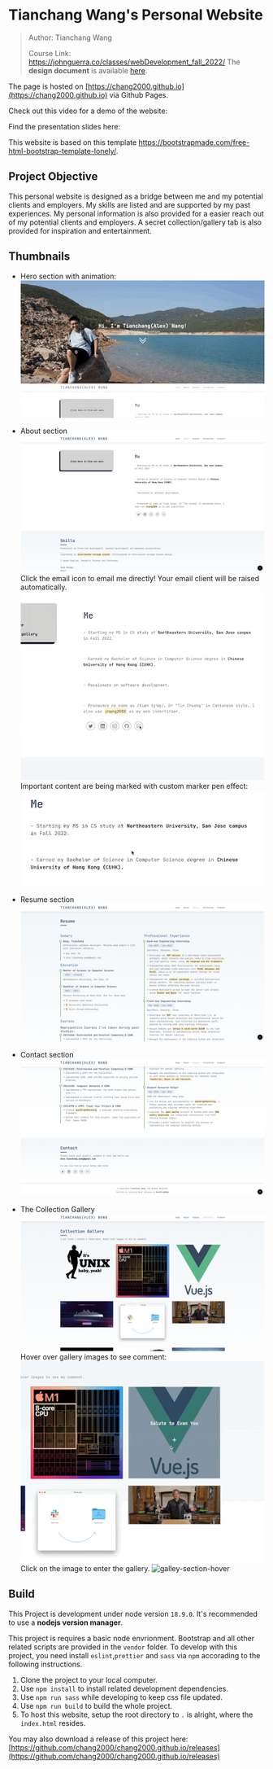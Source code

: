 # Tianchang Wang's Personal Website

> Author: Tianchang Wang
>
> Course Link: https://johnguerra.co/classes/webDevelopment_fall_2022/ The **design document** is available [here](./docs/design.pdf).

The page is hosted on [https://chang2000.github.io](https://chang2000.github.io) via Github Pages.

Check out this video for a demo of the website: [](https://chang2000.github.io)

Find the presentation slides here: 

This website is based on this template https://bootstrapmade.com/free-html-bootstrap-template-lonely/.

## Project Objective

This personal website is designed as a bridge between me and my potential clients and employers. My skills are listed and are supported by my past experiences. My personal information is also provided for a easier reach out of my potential clients and employers. A secret collection/gallery tab is also provided for inspiration and entertainment.

## Thumbnails

- Hero section with animation: ![hero-animation](./docs/hero-section.gif)

- About section ![about-section](./docs/about-view.png) Click the email icon to email me directly! Your email client will be raised automatically. ![mail-me](./docs/mail-to-me.gif) Important content are being marked with custom marker pen effect: ![marker-pen](./docs/markerpen-effect.gif)
- Resume section ![resume-section](./docs/resume-view.png)
- Contact section ![contact-section](./docs/contact-view.png)
- The Collection Gallery ![galley-section](./docs/gallery-view.png) Hover over gallery images to see comment: ![galley-section-hover](./docs/gallery-hover.gif) Click on the image to enter the gallery. ![galley-section-hover](./docs/gallery.gif)

## Build

This Project is development under node version `18.9.0`. It's recommended to use a **nodejs version manager**.

This project is requires a basic node envrionment. Bootstrap and all other related scripts are provided in the `vendor` folder. To develop with this project, you need install `eslint`,`prettier` and `sass` via `npm` accorading to the following instructions. 

1. Clone the project to your local computer.
2. Use `npm install` to install related development dependencies.
3. Use `npm run sass` while developing to keep css file updated.
4. Use `npm run build` to build the whole project.
4. To host this website, setup the root directory to `.` is alright, where the `index.html` resides.

You may also download a release of this project here: [https://github.com/chang2000/chang2000.github.io/releases](https://github.com/chang2000/chang2000.github.io/releases)
